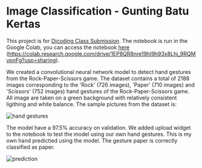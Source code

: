# Image Classification - Gunting Batu Kertas

This project is for [Dicoding Class Submission](https://www.dicoding.com/academies/184/). 
The notebook is run in the Google Colab, you can access the notebook [here](https://colab.research.google.com/drive/1EP8QR8nre19hI9h93x8Lhi_9RQMvpnFg?usp=sharing) (https://colab.research.google.com/drive/1EP8QR8nre19hI9h93x8Lhi_9RQMvpnFg?usp=sharing).


We created a convolutional neural network model to detect hand gestures from the Rock-Paper-Scissors game. The dataset contains a total of 2188 images corresponding to the 'Rock' (726 images), 'Paper' (710 images) and 'Scissors' (752 images) hand gestures of the Rock-Paper-Scissors game. All image are taken on a green background with relatively consistent ligithing and white balance. The sample pictures from the dataset is:

![hand gestures](https://i.imgur.com/HjzZDJK.png "hand gestures")

The model have a 97.5% accuracy on validation. We added upload widget to the notebook to test the model using our own hand gestures. This is my own hand predictied using the model. The gesture paper is correctly classified as paper.

![prediction](https://i.imgur.com/ahviGgt.png "prediction")
